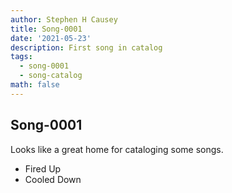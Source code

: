 ```yaml
---
author: Stephen H Causey
title: Song-0001
date: '2021-05-23'
description: First song in catalog
tags:
  - song-0001
  - song-catalog
math: false
---
```

## Song-0001

Looks like a great home for cataloging some songs.

*   Fired Up
*   Cooled Down
